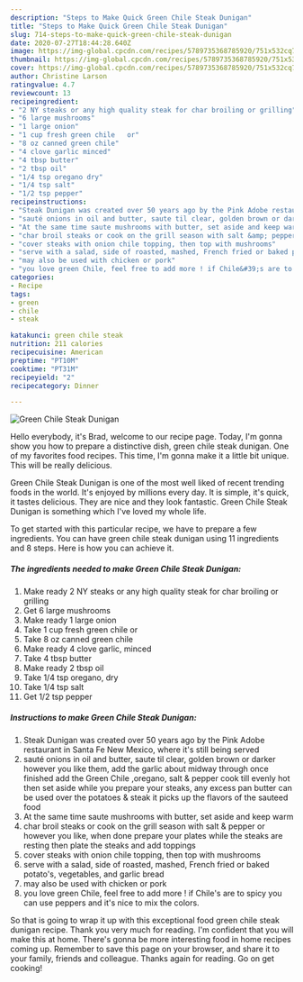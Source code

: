 ```yaml
---
description: "Steps to Make Quick Green Chile Steak Dunigan"
title: "Steps to Make Quick Green Chile Steak Dunigan"
slug: 714-steps-to-make-quick-green-chile-steak-dunigan
date: 2020-07-27T18:44:28.640Z
image: https://img-global.cpcdn.com/recipes/5789735368785920/751x532cq70/green-chile-steak-dunigan-recipe-main-photo.jpg
thumbnail: https://img-global.cpcdn.com/recipes/5789735368785920/751x532cq70/green-chile-steak-dunigan-recipe-main-photo.jpg
cover: https://img-global.cpcdn.com/recipes/5789735368785920/751x532cq70/green-chile-steak-dunigan-recipe-main-photo.jpg
author: Christine Larson
ratingvalue: 4.7
reviewcount: 13
recipeingredient:
- "2 NY steaks or any high quality steak for char broiling or grilling"
- "6 large mushrooms"
- "1 large onion"
- "1 cup fresh green chile   or"
- "8 oz canned green chile"
- "4 clove garlic minced"
- "4 tbsp butter"
- "2 tbsp oil"
- "1/4 tsp oregano dry"
- "1/4 tsp salt"
- "1/2 tsp pepper"
recipeinstructions:
- "Steak Dunigan was created over 50 years ago by the Pink Adobe restaurant in Santa Fe New Mexico, where it&#39;s still being served"
- "sauté onions in oil and butter, saute til clear, golden brown or darker however you like them, add the garlic about midway through once finished add the Green Chile ,oregano, salt &amp; pepper cook  till evenly hot then set aside while you prepare your steaks, any excess pan butter can be used over the potatoes &amp; steak it picks up the flavors of the sauteed food"
- "At the same time saute mushrooms with butter, set aside and keep warm"
- "char broil steaks or cook on the grill season with salt &amp; pepper or however you like, when done prepare your plates while the steaks are resting then plate the steaks and add toppings"
- "cover steaks with onion chile topping, then top with mushrooms"
- "serve with a salad, side of roasted, mashed, French fried or baked potato&#39;s, vegetables, and garlic bread"
- "may also be used with chicken or pork"
- "you love green Chile, feel free to add more ! if Chile&#39;s are to spicy you can use peppers and it&#39;s nice to mix the colors."
categories:
- Recipe
tags:
- green
- chile
- steak

katakunci: green chile steak 
nutrition: 211 calories
recipecuisine: American
preptime: "PT10M"
cooktime: "PT31M"
recipeyield: "2"
recipecategory: Dinner

---
```



![Green Chile Steak Dunigan](https://img-global.cpcdn.com/recipes/5789735368785920/751x532cq70/green-chile-steak-dunigan-recipe-main-photo.jpg)

Hello everybody, it's Brad, welcome to our recipe page. Today, I'm gonna show you how to prepare a distinctive dish, green chile steak dunigan. One of my favorites food recipes. This time, I'm gonna make it a little bit unique. This will be really delicious.



Green Chile Steak Dunigan is one of the most well liked of recent trending foods in the world. It's enjoyed by millions every day. It is simple, it's quick, it tastes delicious. They are nice and they look fantastic. Green Chile Steak Dunigan is something which I've loved my whole life.


To get started with this particular recipe, we have to prepare a few ingredients. You can have green chile steak dunigan using 11 ingredients and 8 steps. Here is how you can achieve it.

<!--inarticleads1-->

##### The ingredients needed to make Green Chile Steak Dunigan:

1. Make ready 2 NY steaks or any high quality steak for char broiling or grilling
1. Get 6 large mushrooms
1. Make ready 1 large onion
1. Take 1 cup fresh green chile   or
1. Take 8 oz canned green chile
1. Make ready 4 clove garlic, minced
1. Take 4 tbsp butter
1. Make ready 2 tbsp oil
1. Take 1/4 tsp oregano, dry
1. Take 1/4 tsp salt
1. Get 1/2 tsp pepper




<!--inarticleads2-->

##### Instructions to make Green Chile Steak Dunigan:

1. Steak Dunigan was created over 50 years ago by the Pink Adobe restaurant in Santa Fe New Mexico, where it&#39;s still being served
1. sauté onions in oil and butter, saute til clear, golden brown or darker however you like them, add the garlic about midway through once finished add the Green Chile ,oregano, salt &amp; pepper cook  till evenly hot then set aside while you prepare your steaks, any excess pan butter can be used over the potatoes &amp; steak it picks up the flavors of the sauteed food
1. At the same time saute mushrooms with butter, set aside and keep warm
1. char broil steaks or cook on the grill season with salt &amp; pepper or however you like, when done prepare your plates while the steaks are resting then plate the steaks and add toppings
1. cover steaks with onion chile topping, then top with mushrooms
1. serve with a salad, side of roasted, mashed, French fried or baked potato&#39;s, vegetables, and garlic bread
1. may also be used with chicken or pork
1. you love green Chile, feel free to add more ! if Chile&#39;s are to spicy you can use peppers and it&#39;s nice to mix the colors.




So that is going to wrap it up with this exceptional food green chile steak dunigan recipe. Thank you very much for reading. I'm confident that you will make this at home. There's gonna be more interesting food in home recipes coming up. Remember to save this page on your browser, and share it to your family, friends and colleague. Thanks again for reading. Go on get cooking!
